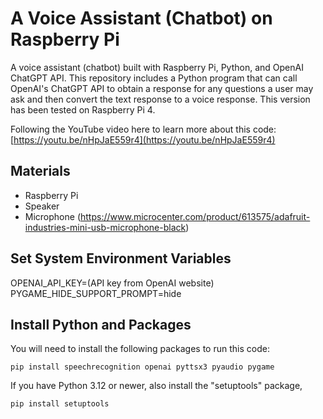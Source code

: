 # A Voice Assistant (Chatbot) on Raspberry Pi

A voice assistant (chatbot) built with Raspberry Pi, Python, and OpenAI ChatGPT API. This repository includes a Python program that can call OpenAI's ChatGPT API to obtain a response for any questions a user may ask and then convert the text response to a voice response. This version has been tested on Raspberry Pi 4. 

Following the YouTube video here to learn more about this code:    
[https://youtu.be/nHpJaE559r4](https://youtu.be/nHpJaE559r4)

## Materials 

* Raspberry Pi
* Speaker
* Microphone (https://www.microcenter.com/product/613575/adafruit-industries-mini-usb-microphone-black)

## Set System Environment Variables 

OPENAI_API_KEY=(API key from OpenAI website)   
PYGAME_HIDE_SUPPORT_PROMPT=hide

## Install Python and Packages 
You will need to install the following packages to run this code: 
```console
pip install speechrecognition openai pyttsx3 pyaudio pygame
```

If you have Python 3.12 or newer, also install the "setuptools" package,    
```console
pip install setuptools
```
